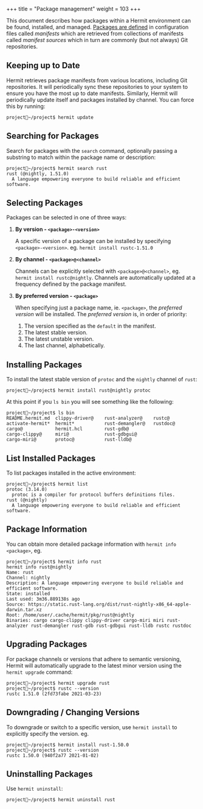 +++
title = "Package management"
weight = 103
+++

This document describes how packages within a Hermit environment can be found,
installed, and managed. [Packages are defined](../../packaging/reference) in
configuration files called _manifests_ which are retrieved from collections
of manifests called _manifest sources_ which in turn are commonly (but not
always) Git repositories.

## Keeping up to Date

Hermit retrieves package manifests from various locations, including Git
repositories. It will periodically sync these repositories to your
system to ensure you have the most up to date manifests. Similarly,
Hermit will periodically update itself and packages installed by channel.
You can force this by running:

```text
project🐚~/project$ hermit update
```

## Searching for Packages

Search for packages with the `search` command, optionally passing a substring
to match within the package name or description:

```text
project🐚~/project$ hermit search rust
rust (@nightly, 1.51.0)
  A language empowering everyone to build reliable and efficient software.
```

## Selecting Packages

Packages can be selected in one of three ways:

1. **By version - `<package>-<version>`**

	A specific version of a package can be installed by specifying
	`<package>-<version>`. eg. `hermit install rustc-1.51.0`

2. **By channel - `<package>@<channel>`**

	Channels can be explicitly selected with `<package>@<channel>`, eg.
	`hermit install rustc@nightly`. Channels are automatically updated at
	a frequency defined by the package manifest.

3. **By preferred version - `<package>`**

	When specifying just a package name, ie. `<package>`, the _preferred version_
	will be installed. The _preferred version_ is, in order of priority:

	1. The version specified as the `default` in the manifest.
	2. The latest stable version.
	3. The latest unstable version.
	4. The last channel, alphabetically.

## Installing Packages

To install the latest stable version of `protoc` and the `nightly` channel of
`rust`:

```text
project🐚~/project$ hermit install rust@nightly protoc
```

At this point if you `ls bin` you will see something like the following:

```text
project🐚~/project$ ls bin
README.hermit.md  clippy-driver@    rust-analyzer@    rustc@
activate-hermit*  hermit*           rust-demangler@   rustdoc@
cargo@            hermit.hcl        rust-gdb@
cargo-clippy@     miri@             rust-gdbgui@
cargo-miri@       protoc@           rust-lldb@
```

## List Installed Packages

To list packages installed in the active environment:

```text
project🐚~/project$ hermit list
protoc (3.14.0)
  protoc is a compiler for protocol buffers definitions files.
rust (@nightly)
  A language empowering everyone to build reliable and efficient software.
```

## Package Information

You can obtain more detailed package information with `hermit info <package>`, eg.

```text
project🐚~/project$ hermit info rust
hermit info rust@nightly
Name: rust
Channel: nightly
Description: A language empowering everyone to build reliable and efficient software.
State: installed
Last used: 3m36.889138s ago
Source: https://static.rust-lang.org/dist/rust-nightly-x86_64-apple-darwin.tar.xz
Root: /home/user/.cache/hermit/pkg/rust@nightly
Binaries: cargo cargo-clippy clippy-driver cargo-miri miri rust-analyzer rust-demangler rust-gdb rust-gdbgui rust-lldb rustc rustdoc
```

## Upgrading Packages

For package channels or versions that adhere to semantic versioning, Hermit
will automatically upgrade to the latest minor version using the
`hermit upgrade` command:

```text
project🐚~/project$ hermit upgrade rust
project🐚~/project$ rustc --version
rustc 1.51.0 (2fd73fabe 2021-03-23)
```

## Downgrading / Changing Versions

To downgrade or switch to a specific version, use `hermit install` to
explicitly specify the version. eg.

```text
project🐚~/project$ hermit install rust-1.50.0
project🐚~/project$ rustc --version
rustc 1.50.0 (940f2a77 2021-01-02)
```

## Uninstalling Packages

Use `hermit uninstall`:

```text
project🐚~/project$ hermit uninstall rust
```


